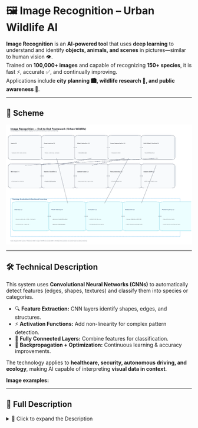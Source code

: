 # 🖼️ Image Recognition – Urban Wildlife AI

**Image Recognition** is an **AI-powered tool** that uses **deep learning** to understand and identify **objects, animals, and scenes** in pictures—similar to human vision 👁️.  
Trained on **100,000+ images** and capable of recognizing **150+ species**, it is fast ⚡, accurate ✅, and continually improving.  
Applications include **city planning 🏙️, wildlife research 🦊, and public awareness 📢**.

---

## 📌 Scheme

<img src="./img/img-1.png" alt="Scheme" />

---

## 🛠️ Technical Description
This system uses **Convolutional Neural Networks (CNNs)** to automatically detect features (edges, shapes, textures) and classify them into species or categories.

- 🔍 **Feature Extraction:** CNN layers identify shapes, edges, and structures.
- ⚡ **Activation Functions:** Add non-linearity for complex pattern detection.
- 🧩 **Fully Connected Layers:** Combine features for classification.
- 🔄 **Backpropagation + Optimization:** Continuous learning & accuracy improvements.

The technology applies to **healthcare, security, autonomous driving, and ecology**, making AI capable of interpreting **visual data in context**.

**Image examples:** 

---

## 📖 Full Description

<details>
  <summary>📖 Click to expand the Description</summary>

### ⚡ Problem
Urban environments are home to diverse wildlife 🐿️🦉🦝.  
Yet, **conventional recognition systems** struggle to identify species in **chaotic cityscapes**, causing:
- ❌ Overlooked species in city planning
- ❌ Weak urban–wildlife preservation
- ❌ Misunderstanding of animal behavior in cities

### 💡 Solution
We built an **AI-driven image recognition system** trained on **urban wildlife datasets** (annotated by specialists).  
It leverages **CNNs (ResNet-50)** to classify species with **high accuracy**, even in **complex urban environments**.

✅ Recognizes 150+ species  
✅ Continuously adapts with new data  
✅ Supports urban planning, research, and public awareness

---

## 🔄 Process

### 1️⃣ Data Collection & Preprocessing
- Sources: Wildlife orgs, urban cameras, open datasets
- Preprocessing: **Resizing, augmentation (rotation, flips, brightness)**
- Goal: Improve **robustness to real-world conditions**

### 2️⃣ Model Selection
- **ResNet-50 CNN** chosen for deep residual learning
- Avoids vanishing gradients & captures complex features

### 3️⃣ Model Training
- Loss: **Cross-entropy**
- Optimizer: **Adam**
- ⚡ **High-performance cluster training**
- Anti-overfitting: Dropout, Weight regularization, Batch normalization

### 4️⃣ Validation & Testing
- Metrics: **Precision, Recall, F1-score**
- Confusion matrices to spot weaknesses
- Validated on unseen datasets

### 5️⃣ Continuous Learning
- Feedback loop from experts & users
- Supports **incremental updates**
- Adapts to **new urban wildlife patterns**

---

## 🏆 Achievements

- 🎯 **94% Accuracy** on validation set
- 🦉 **150+ species recognized** in urban settings
- ⚡ **60 FPS processing speed** for real-time use
- 📸 **100,000+ annotated images** in dataset
- 🔽 **40% reduction in false positives** within 6 months

---

## 🔮 Future Scope

- 🧠 **Advanced Architectures**: EfficientNet, Vision Transformers (ViT)
- 🌦️ **Dataset Diversity**: More weather, time, and environment variations
- 📡 **Edge Computing**: Real-time processing on IoT devices
- 🤖 **Automated Annotation**: Semi-supervised tools with GANs
- 🔄 **Reinforcement Learning**: Smarter continuous updates

---

## 📚 References

1. [Deep Residual Learning for Image Recognition – He et al.](https://example.com/deep-residual-learning)
2. [EfficientNet: Rethinking Model Scaling – Tan & Le](https://example.com/efficientnet)
3. [Vision Transformers for Dense Prediction – Ranftl et al.](https://example.com/vision-transformers)
4. [Generative Adversarial Nets – Goodfellow et al.](https://example.com/generative-adversarial-nets)
5. [Urban Wildlife Conservation: Theory and Practice – McCleery et al.](https://example.com/urban-wildlife-conservation)
6. [CNNs at Constrained Time Cost – He & Sun](https://example.com/cnn-time-cost)
7. [Challenges & Opportunities for AI in Urban Ecology – Johnson & Williams](https://example.com/ai-urban-ecology-review)

---

✨ **This project demonstrates how AI can help humans coexist with urban wildlife, bringing cutting-edge machine learning into city life.** 🚀

</details>